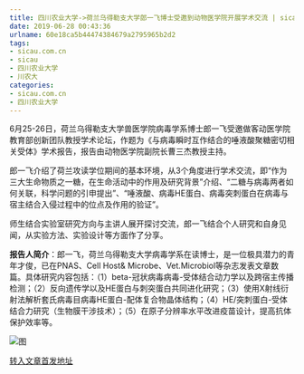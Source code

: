 ```yaml
---
title: 四川农业大学->荷兰乌得勒支大学郎一飞博士受邀到动物医学院开展学术交流 | sicau.com.cn
date: 2019-06-28 00:43:36
urlname: 60e18ca5b44474384679a2795965b2d2
tags: 
- sicau.com.cn
- sicau
- 四川农业大学
- 川农大
categories:
- sicau.com.cn
- 四川农业大学
---
```



6月25-26日，荷兰乌得勒支大学兽医学院病毒学系博士郎一飞受邀做客动医学院教育部创新团队教授学术论坛，作题为《与病毒瞬时互作结合的唾液酸聚糖密切相关受体》学术报告，报告由动物医学院副院长曹三杰教授主持。

郎一飞介绍了荷兰攻读学位期间的基本环境，从3个角度进行学术交流，即“作为三大生命物质之一糖，在生命活动中的作用及研究背景”介绍、“二糖与病毒两者如何关联，科学问题的引申提出”、“唾液酸、病毒HE蛋白、病毒突刺蛋白在病毒与宿主结合入侵过程中的位点及作用的验证”。

师生结合实验室研究方向与主讲人展开探讨交流，郎一飞结合个人研究和自身见闻，从实验方法、实验设计等方面作了分享。

**报告人简介**：郎一飞，荷兰乌得勒支大学病毒学系在读博士，是一位极具潜力的青年才俊，已在PNAS、Cell Host& Microbe、Vet.Microbiol等杂志发表文章数篇。具体研究内容包括：（1）beta-冠状病毒病毒-受体结合动力学以及跨宿主传播检测；（2）反向遗传学以及HE蛋白与刺突蛋白共同进化研究；（3）使用X射线衍射法解析套氏病毒目病毒HE蛋白-配体复合物晶体结构；（4）HE/突刺蛋白-受体结合力研究（生物膜干涉技术）；（5）在原子分辨率水平改进疫苗设计，提高抗体保护效率等。



![图](https://news.sicau.edu.cn/__local/F/98/24/4B95292953246E015FC7AF6ABF5_DE000581_68CF.jpg)

[转入文章首发地址](https://news.sicau.edu.cn/info/1078/52331.htm)